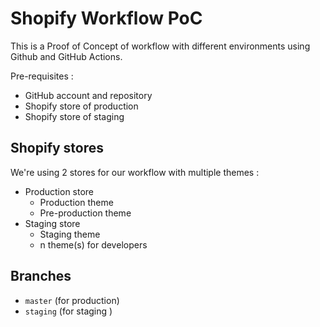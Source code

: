 # Shopify Workflow PoC

This is a Proof of Concept of workflow with different environments using Github and GitHub Actions.

Pre-requisites : 
- GitHub account and repository
- Shopify store of production
- Shopify store of staging

## Shopify stores

We're using 2 stores for our workflow with multiple themes : 
- Production store
  - Production theme
  - Pre-production theme
- Staging store
  - Staging theme
  - n theme(s) for developers

## Branches

- `master` (for production)
- `staging` (for staging )
